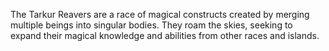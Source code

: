 The Tarkur Reavers are a race of magical constructs created by merging multiple beings into singular bodies. They roam the skies, seeking to expand their magical knowledge and abilities from other races and islands.